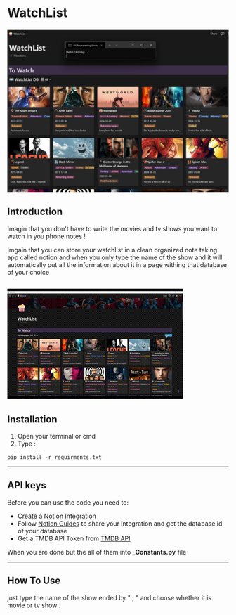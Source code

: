 # WatchList
![](Documentation_Assets/images/Screenshot%202022-03-13%20212802.png)

## Introduction 
Imagin that you don't have to write the movies and tv shows you want to watch in you phone notes !

Imgain that you can store your watchlist in a clean organized note taking app called notion and when you only type the name of the show and it will automatically put all the information about it in a page withing that 
database of your choice

![](Documentation_Assets/videos/2022-03-13%2020-49-05.gif)
---
## Installation
1. Open your terminal or cmd 
1. Type :
```
pip install -r requirments.txt
```

---

## API keys 
Before you can use the code you need to:
* Create a [Notion Integration](https://www.notion.com/my-integrations) 
* Follow [Notion Guides](https://developers.notion.com/docs) to share your integration and get the database id of your database
* Get a TMDB API Token from [TMDB API](https://developers.themoviedb.org/3/getting-started/introduction)

When you are done but the all of them into **_Constants.py** file

---
## How To Use 
just type the name of the show  ended by " ; " and choose whether it is movie or tv show  . 



